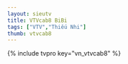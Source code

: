 ```yaml
---
layout: sieutv
title: VTVcab8 BiBi
tags: ["VTV","Thiếu Nhi"]
thumb: vtvcab8
---
```

{% include tvpro key="vn_vtvcab8" %}
